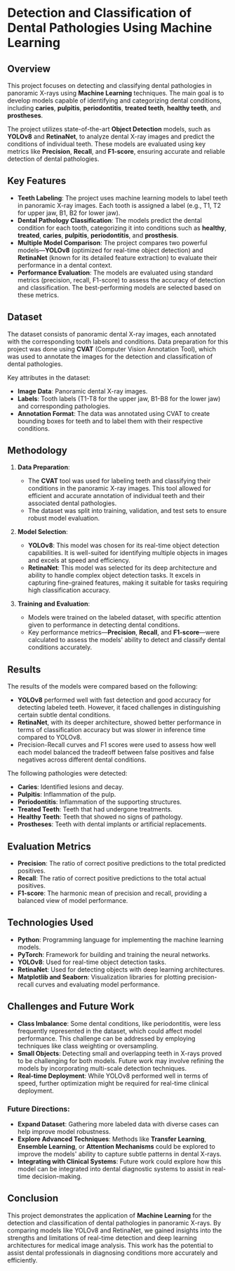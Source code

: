 # Detection and Classification of Dental Pathologies Using Machine Learning

## Overview

This project focuses on detecting and classifying dental pathologies in panoramic X-rays using **Machine Learning** techniques. The main goal is to develop models capable of identifying and categorizing dental conditions, including **caries**, **pulpitis**, **periodontitis**, **treated teeth**, **healthy teeth**, and **prostheses**.

The project utilizes state-of-the-art **Object Detection** models, such as **YOLOv8** and **RetinaNet**, to analyze dental X-ray images and predict the conditions of individual teeth. These models are evaluated using key metrics like **Precision**, **Recall**, and **F1-score**, ensuring accurate and reliable detection of dental pathologies.

## Key Features

- **Teeth Labeling**: The project uses machine learning models to label teeth in panoramic X-ray images. Each tooth is assigned a label (e.g., T1, T2 for upper jaw, B1, B2 for lower jaw).
- **Dental Pathology Classification**: The models predict the dental condition for each tooth, categorizing it into conditions such as **healthy**, **treated**, **caries**, **pulpitis**, **periodontitis**, and **prosthesis**.
- **Multiple Model Comparison**: The project compares two powerful models—**YOLOv8** (optimized for real-time object detection) and **RetinaNet** (known for its detailed feature extraction) to evaluate their performance in a dental context.
- **Performance Evaluation**: The models are evaluated using standard metrics (precision, recall, F1-score) to assess the accuracy of detection and classification. The best-performing models are selected based on these metrics.

## Dataset

The dataset consists of panoramic dental X-ray images, each annotated with the corresponding tooth labels and conditions. Data preparation for this project was done using **CVAT** (Computer Vision Annotation Tool), which was used to annotate the images for the detection and classification of dental pathologies.

Key attributes in the dataset:
- **Image Data**: Panoramic dental X-ray images.
- **Labels**: Tooth labels (T1-T8 for the upper jaw, B1-B8 for the lower jaw) and corresponding pathologies.
- **Annotation Format**: The data was annotated using CVAT to create bounding boxes for teeth and to label them with their respective conditions.

## Methodology

1. **Data Preparation**:
   - The **CVAT** tool was used for labeling teeth and classifying their conditions in the panoramic X-ray images. This tool allowed for efficient and accurate annotation of individual teeth and their associated dental pathologies.
   - The dataset was split into training, validation, and test sets to ensure robust model evaluation.

2. **Model Selection**:
   - **YOLOv8**: This model was chosen for its real-time object detection capabilities. It is well-suited for identifying multiple objects in images and excels at speed and efficiency.
   - **RetinaNet**: This model was selected for its deep architecture and ability to handle complex object detection tasks. It excels in capturing fine-grained features, making it suitable for tasks requiring high classification accuracy.

3. **Training and Evaluation**:
   - Models were trained on the labeled dataset, with specific attention given to performance in detecting dental conditions.
   - Key performance metrics—**Precision**, **Recall**, and **F1-score**—were calculated to assess the models' ability to detect and classify dental conditions accurately.

## Results

The results of the models were compared based on the following:
- **YOLOv8** performed well with fast detection and good accuracy for detecting labeled teeth. However, it faced challenges in distinguishing certain subtle dental conditions.
- **RetinaNet**, with its deeper architecture, showed better performance in terms of classification accuracy but was slower in inference time compared to YOLOv8.
- Precision-Recall curves and F1 scores were used to assess how well each model balanced the tradeoff between false positives and false negatives across different dental conditions.

The following pathologies were detected:
- **Caries**: Identified lesions and decay.
- **Pulpitis**: Inflammation of the pulp.
- **Periodontitis**: Inflammation of the supporting structures.
- **Treated Teeth**: Teeth that had undergone treatments.
- **Healthy Teeth**: Teeth that showed no signs of pathology.
- **Prostheses**: Teeth with dental implants or artificial replacements.

## Evaluation Metrics

- **Precision**: The ratio of correct positive predictions to the total predicted positives.
- **Recall**: The ratio of correct positive predictions to the total actual positives.
- **F1-score**: The harmonic mean of precision and recall, providing a balanced view of model performance.

## Technologies Used

- **Python**: Programming language for implementing the machine learning models.
- **PyTorch**: Framework for building and training the neural networks.
- **YOLOv8**: Used for real-time object detection tasks.
- **RetinaNet**: Used for detecting objects with deep learning architectures.
- **Matplotlib and Seaborn**: Visualization libraries for plotting precision-recall curves and evaluating model performance.

## Challenges and Future Work

- **Class Imbalance**: Some dental conditions, like periodontitis, were less frequently represented in the dataset, which could affect model performance. This challenge can be addressed by employing techniques like class weighting or oversampling.
- **Small Objects**: Detecting small and overlapping teeth in X-rays proved to be challenging for both models. Future work may involve refining the models by incorporating multi-scale detection techniques.
- **Real-time Deployment**: While YOLOv8 performed well in terms of speed, further optimization might be required for real-time clinical deployment.

### Future Directions:
- **Expand Dataset**: Gathering more labeled data with diverse cases can help improve model robustness.
- **Explore Advanced Techniques**: Methods like **Transfer Learning**, **Ensemble Learning**, or **Attention Mechanisms** could be explored to improve the models' ability to capture subtle patterns in dental X-rays.
- **Integrating with Clinical Systems**: Future work could explore how this model can be integrated into dental diagnostic systems to assist in real-time decision-making.

## Conclusion

This project demonstrates the application of **Machine Learning** for the detection and classification of dental pathologies in panoramic X-rays. By comparing models like YOLOv8 and RetinaNet, we gained insights into the strengths and limitations of real-time detection and deep learning architectures for medical image analysis. This work has the potential to assist dental professionals in diagnosing conditions more accurately and efficiently.



